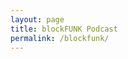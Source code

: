 ```yaml
---
layout: page
title: blockFUNK Podcast
permalink: /blockfunk/
---
```


  <script src="https://code.jquery.com/jquery-1.6.4.min.js"></script>
  <script src="https://cdnjs.cloudflare.com/ajax/libs/moment.js/2.20.1/moment.min.js"></script>
  <script src="/assets/js/jquery.rss.min.js"></script>
  <script>
    jQuery(function($) {
      $("#rss-feed").rss("https://digitalfinance.blog/feed/podcast",
      {
        entryTemplate:'<li class="blockfunk"><h3>{date}: {title}</strong></h3>
        	<a href="{url}" target="_href">Link</a><br/>
    	    {body}{podcast}</li>',
    	  dateFormat: 'DD.MM.YYYY',
    	  dateLocale: 'de',
        tokens: {
          podcast: function (entry, tokens) {
            console.log(entry.content);
          }
        }
      })
    })
  </script>
  
  <div class="blockfunk-feed" id="rss-feed"></div>
